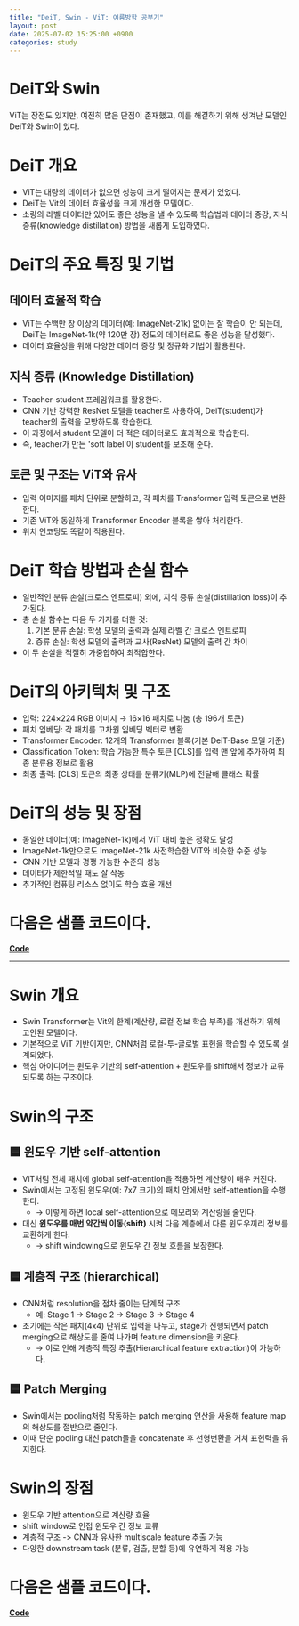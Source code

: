 ```yaml
---
title: "DeiT, Swin - ViT: 여름방학 공부기"
layout: post
date: 2025-07-02 15:25:00 +0900
categories: study
---
```


# DeiT와 Swin
ViT는 장점도 있지만, 여전히 많은 단점이 존재했고, 이를 해결하기 위해 생겨난 모델인 DeiT와 Swin이 있다.

# DeiT 개요
- ViT는 대량의 데이터가 없으면 성능이 크게 떨어지는 문제가 있었다.
- DeiT는 Vit의 데이터 효율성을 크게 개선한 모델이다.
- 소량의 라벨 데이터만 있어도 좋은 성능을 낼 수 있도록 학습법과 데이터 증강, 지식 증류(knowledge distillation) 방법을 새롭게 도입하였다.

# DeiT의 주요 특징 및 기법
## 데이터 효율적 학습
* ViT는 수백만 장 이상의 데이터(예: ImageNet-21k) 없이는 잘 학습이 안 되는데, DeiT는 ImageNet-1k(약 120만 장) 정도의 데이터로도 좋은 성능을 달성했다.
* 데이터 효율성을 위해 다양한 데이터 증강 및 정규화 기법이 활용된다.

## 지식 증류 (Knowledge Distillation)
- Teacher-student 프레임워크를 활용한다.
- CNN 기반 강력한 ResNet 모델을 teacher로 사용하여, DeiT(student)가 teacher의 출력을 모방하도록 학습한다.
- 이 과정에서 student 모델이 더 적은 데이터로도 효과적으로 학습한다.
- 즉, teacher가 만든 'soft label'이 student를 보조해 준다.

## 토큰 및 구조는 ViT와 유사
- 입력 이미지를 패치 단위로 분할하고, 각 패치를 Transformer 입력 토큰으로 변환한다.
- 기존 ViT와 동일하게 Transformer Encoder 블록을 쌓아 처리한다.
- 위치 인코딩도 똑같이 적용된다.

# DeiT 학습 방법과 손실 함수
- 일반적인 분류 손실(크로스 엔트로피) 외에, 지식 증류 손실(distillation loss)이 추가된다.
- 총 손실 함수는 다음 두 가지를 더한 것:
    1. 기본 분류 손실: 학생 모델의 출력과 실제 라벨 간 크로스 엔트로피
    2. 증류 손실: 학생 모델의 출력과 교사(ResNet) 모델의 출력 간 차이
- 이 두 손실을 적절히 가중합하여 최적합한다.

# DeiT의 아키텍처 및 구조
- 입력: 224×224 RGB 이미지 → 16×16 패치로 나눔 (총 196개 토큰)
- 패치 임베딩: 각 패치를 고차원 임베딩 벡터로 변환
- Transformer Encoder: 12개의 Transformer 블록(기본 DeiT-Base 모델 기준)
- Classification Token: 학습 가능한 특수 토큰 [CLS]를 입력 맨 앞에 추가하여 최종 분류용 정보로 활용
- 최종 출력: [CLS] 토큰의 최종 상태를 분류기(MLP)에 전달해 클래스 확률 

# DeiT의 성능 및 장점
- 동일한 데이터(예: ImageNet-1k)에서 ViT 대비 높은 정확도 달성
- ImageNet-1k만으로도 ImageNet-21k 사전학습한 ViT와 비슷한 수준 성능
- CNN 기반 모델과 경쟁 가능한 수준의 성능
- 데이터가 제한적일 때도 잘 작동
- 추가적인 컴퓨팅 리소스 없이도 학습 효율 개선

# 다음은 샘플 코드이다.
**[Code](https://github.com/soonawg/vit_sample/blob/main/deit_sample.py)**

--------------------------

# Swin 개요
- Swin Transformer는 Vit의 한계(계산량, 로컬 정보 학습 부족)를 개선하기 위해 고안된 모델이다.
- 기본적으로 ViT 기반이지만, CNN처럼 로컬-투-글로벌 표현을 학습할 수 있도록 설계되었다.
- 핵심 아이디어는 윈도우 기반의 self-attention + 윈도우를 shift해서 정보가 교류되도록 하는 구조이다.

# Swin의 구조
## 🟦 **윈도우 기반 self-attention**
- ViT처럼 전체 패치에 global self-attention을 적용하면 계산량이 매우 커진다.
- Swin에서는 고정된 윈도우(예: 7x7 크기)의 패치 안에서만 self-attention을 수행한다.
    - → 이렇게 하면 local self-attention으로 메모리와 계산량을 줄인다.
- 대신 **윈도우를 매번 약간씩 이동(shift)** 시켜 다음 계층에서 다른 윈도우끼리 정보를 교환하게 한다.
    - → shift windowing으로 윈도우 간 정보 흐름을 보장한다.

## 🟦 **계층적 구조 (hierarchical)**
- CNN처럼 resolution을 점차 줄이는 단계적 구조
    - 예: Stage 1 → Stage 2 → Stage 3 → Stage 4
- 초기에는 작은 패치(4x4) 단위로 입력을 나누고, stage가 진행되면서 patch merging으로 해상도를 줄여 나가며 feature dimension을 키운다.
    - → 이로 인해 계층적 특징 추출(Hierarchical feature extraction)이 가능하다.

## 🟦 **Patch Merging**
- Swin에서는 pooling처럼 작동하는 patch merging 연산을 사용해 feature map의 해상도를 절반으로 줄인다.
- 이때 단순 pooling 대신 patch들을 concatenate 후 선형변환을 거쳐 표현력을 유지한다.

# Swin의 장점
- 윈도우 기반 attention으로 계산량 효율
- shift window로 인접 윈도우 간 정보 교류
- 계층적 구조 -> CNN과 유사한 multiscale feature 추출 가능
- 다양한 downstream task (분류, 검출, 분할 등)에 유연하게 적용 가능

# 다음은 샘플 코드이다.
**[Code](https://github.com/soonawg/vit_sample/blob/main/swin_sample.py)**